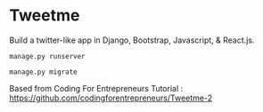 # Tweetme
Build a twitter-like app in Django, Bootstrap, Javascript, &amp; React.js.

<code>manage.py runserver</code>

<code>manage.py migrate</code>

Based from Coding For Entrepreneurs Tutorial : 
https://github.com/codingforentrepreneurs/Tweetme-2
